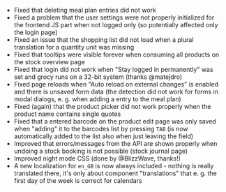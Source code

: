 - Fixed that deleting meal plan entries did not work
- Fixed a problem that the user settings were not properly initialized for the frontend JS part when not logged only (so potentially affected only the login page)
- Fixed an issue that the shopping list did not load when a plural translation for a quantity unit was missing
- Fixed that tooltips were visible forever when consuming all products on the stock overview page
- Fixed that login did not work when "Stay logged in permanently" was set and grocy runs on a 32-bit system (thanks @matejdro)
- Fixed page reloads when "Auto reload on external changes" is enabled and there is unsaved form data (the detection did not work for forms in modal dialogs, e. g. when adding a entry to the meal plan)
- Fixed (again) that the product picker did not work properly when the product name contains single quotes
- Fixed that a entered barcode on the product edit page was only saved when "adding" it to the barcodes list by pressing `TAB` (is now automatically added to the list also when just leaving the field)
- Improved that errors/messages from the API are shown properly when undoing a stock booking is not possible (stock journal page)
- Improved night mode CSS (done by @BlizzWave, thanks!)
- A new localization for `en_GB` is now always included - nothing is really translated there, it's only about component "translations" that e. g. the first day of the week is correct for calendars
